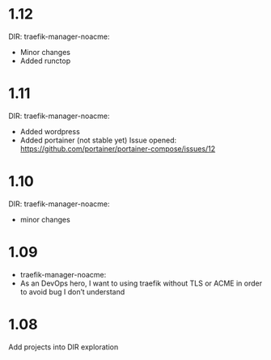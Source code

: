 
# 1.12

DIR: traefik-manager-noacme:

- Minor changes
- Added runctop

# 1.11

DIR: traefik-manager-noacme:

- Added wordpress
- Added portainer (not stable yet)
Issue opened: https://github.com/portainer/portainer-compose/issues/12

# 1.10

DIR: traefik-manager-noacme:

- minor changes

# 1.09

- traefik-manager-noacme:
- As an DevOps hero, I want to using traefik without TLS or ACME in order to avoid bug I don’t understand

# 1.08

Add projects into DIR exploration

